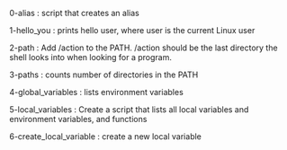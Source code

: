 0-alias : script that creates an alias

1-hello_you : prints hello user, where user is the current Linux user

2-path : Add /action to the PATH. /action should be the last directory the shell looks into when looking for a program.

3-paths : counts number of directories in the PATH 

4-global_variables : lists environment variables

5-local_variables : Create a script that lists all local variables and environment variables, and functions

6-create_local_variable : create a new local variable


